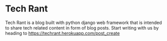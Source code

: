 # Tech Rant

Tech Rant is a blog built with python django web framework that is intended to share tech related content in form of blog posts.
Start writing with us by heading to https://techrant.herokuapp.com/post_create
